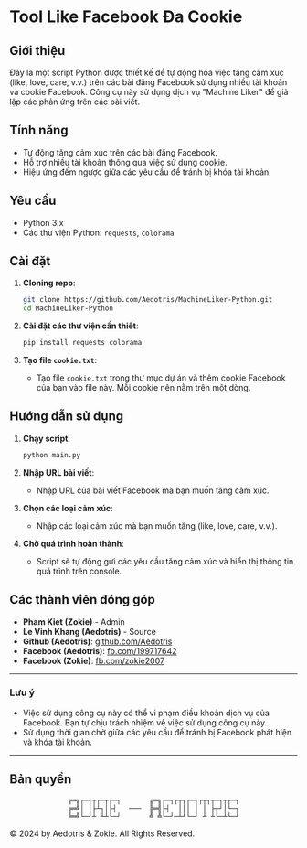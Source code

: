 # Tool Like Facebook Đa Cookie

## Giới thiệu

Đây là một script Python được thiết kế để tự động hóa việc tăng cảm xúc (like, love, care, v.v.) trên các bài đăng Facebook sử dụng nhiều tài khoản và cookie Facebook. Công cụ này sử dụng dịch vụ "Machine Liker" để giả lập các phản ứng trên các bài viết.

## Tính năng

- Tự động tăng cảm xúc trên các bài đăng Facebook.
- Hỗ trợ nhiều tài khoản thông qua việc sử dụng cookie.
- Hiệu ứng đếm ngược giữa các yêu cầu để tránh bị khóa tài khoản.

## Yêu cầu

- Python 3.x
- Các thư viện Python: `requests`, `colorama`

## Cài đặt

1. **Cloning repo**:
   ```sh
   git clone https://github.com/Aedotris/MachineLiker-Python.git
   cd MachineLiker-Python
   ```

2. **Cài đặt các thư viện cần thiết**:
   ```sh
   pip install requests colorama
   ```

3. **Tạo file `cookie.txt`**:
   - Tạo file `cookie.txt` trong thư mục dự án và thêm cookie Facebook của bạn vào file này. Mỗi cookie nên nằm trên một dòng.

## Hướng dẫn sử dụng

1. **Chạy script**:
   ```sh
   python main.py
   ```

2. **Nhập URL bài viết**:
   - Nhập URL của bài viết Facebook mà bạn muốn tăng cảm xúc.

3. **Chọn các loại cảm xúc**:
   - Nhập các loại cảm xúc mà bạn muốn tăng (like, love, care, v.v.).

4. **Chờ quá trình hoàn thành**:
   - Script sẽ tự động gửi các yêu cầu tăng cảm xúc và hiển thị thông tin quá trình trên console.

## Các thành viên đóng góp

- **Pham Kiet (Zokie)** - Admin
- **Le Vinh Khang (Aedotris)** - Source
- **Github (Aedotris)**: [github.com/Aedotris](https://github.com/Aedotris)
- **Facebook (Aedotris)**: [fb.com/199717642](https://fb.com/199717642)
- **Facebook (Zokie)**: [fb.com/zokie2007](https://fb.com/zokie2007)

---

### Lưu ý

- Việc sử dụng công cụ này có thể vi phạm điều khoản dịch vụ của Facebook. Bạn tự chịu trách nhiệm về việc sử dụng công cụ này.
- Sử dụng thời gian chờ giữa các yêu cầu để tránh bị Facebook phát hiện và khóa tài khoản.

---

## Bản quyền

<div align="center">

```
╔═╗┌─┐┬┌─┬┌─┐       ╔═╗┌─┐┌┬┐┌─┐┌┬┐┬─┐┬┌─┐
╔═╝│ │├┴┐│├┤   ───  ╠═╣├┤  │││ │ │ ├┬┘│└─┐
╚═╝└─┘┴ ┴┴└─┘       ╩ ╩└─┘─┴┘└─┘ ┴ ┴└─┴└─┘
```
</div>


&copy; 2024 by Aedotris & Zokie. All Rights Reserved.

